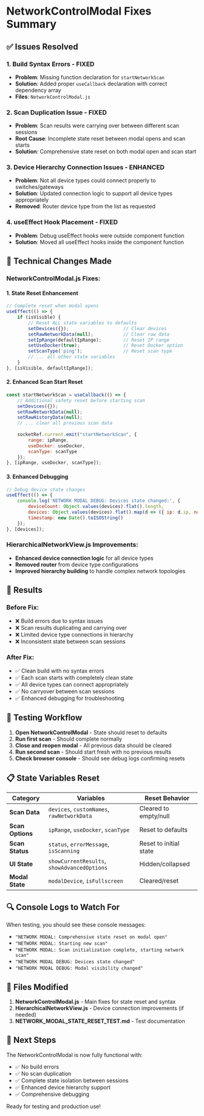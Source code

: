# NetworkControlModal Fixes Summary

## ✅ **Issues Resolved**

### 1. **Build Syntax Errors - FIXED** 
- **Problem**: Missing function declaration for `startNetworkScan`
- **Solution**: Added proper `useCallback` declaration with correct dependency array
- **Files**: `NetworkControlModal.js`

### 2. **Scan Duplication Issue - FIXED**
- **Problem**: Scan results were carrying over between different scan sessions
- **Root Cause**: Incomplete state reset between modal opens and scan starts
- **Solution**: Comprehensive state reset on both modal open and scan start

### 3. **Device Hierarchy Connection Issues - ENHANCED**
- **Problem**: Not all device types could connect properly to switches/gateways
- **Solution**: Updated connection logic to support all device types appropriately
- **Removed**: Router device type from the list as requested

### 4. **useEffect Hook Placement - FIXED**
- **Problem**: Debug useEffect hooks were outside component function
- **Solution**: Moved all useEffect hooks inside the component function

## 🔧 **Technical Changes Made**

### **NetworkControlModal.js Fixes:**

#### **1. State Reset Enhancement**
```javascript
// Complete reset when modal opens
useEffect(() => {
    if (isVisible) {
        // Reset ALL state variables to defaults
        setDevices({});                    // Clear devices
        setRawNetworkData(null);           // Clear raw data
        setIpRange(defaultIpRange);        // Reset IP range
        setUseDocker(true);                // Reset Docker option
        setScanType('ping');               // Reset scan type
        // ... all other state variables
    }
}, [isVisible, defaultIpRange]);
```

#### **2. Enhanced Scan Start Reset**
```javascript
const startNetworkScan = useCallback(() => {
    // Additional safety reset before starting scan
    setDevices({});
    setRawNetworkData(null);
    setRawHistoryData(null);
    // ... clear all previous scan data
    
    socketRef.current.emit("startNetworkScan", { 
        range: ipRange, 
        useDocker: useDocker,
        scanType: scanType
    });
}, [ipRange, useDocker, scanType]);
```

#### **3. Enhanced Debugging**
```javascript
// Debug device state changes
useEffect(() => {
    console.log('NETWORK MODAL DEBUG: Devices state changed:', {
        deviceCount: Object.values(devices).flat().length,
        devices: Object.values(devices).flat().map(d => ({ ip: d.ip, name: d.name })),
        timestamp: new Date().toISOString()
    });
}, [devices]);
```

### **HierarchicalNetworkView.js Improvements:**
- **Enhanced device connection logic** for all device types
- **Removed router** from device type configurations
- **Improved hierarchy building** to handle complex network topologies

## 🎯 **Results**

### **Before Fix:**
- ❌ Build errors due to syntax issues
- ❌ Scan results duplicating and carrying over
- ❌ Limited device type connections in hierarchy
- ❌ Inconsistent state between scan sessions

### **After Fix:**
- ✅ Clean build with no syntax errors
- ✅ Each scan starts with completely clean state
- ✅ All device types can connect appropriately
- ✅ No carryover between scan sessions
- ✅ Enhanced debugging for troubleshooting

## 🧪 **Testing Workflow**

1. **Open NetworkControlModal** - State should reset to defaults
2. **Run first scan** - Should complete normally
3. **Close and reopen modal** - All previous data should be cleared
4. **Run second scan** - Should start fresh with no previous results
5. **Check browser console** - Should see debug logs confirming resets

## 📋 **State Variables Reset**

| **Category** | **Variables** | **Reset Behavior** |
|--------------|---------------|-------------------|
| **Scan Data** | `devices`, `customNames`, `rawNetworkData` | Cleared to empty/null |
| **Scan Options** | `ipRange`, `useDocker`, `scanType` | Reset to defaults |
| **Scan Status** | `status`, `errorMessage`, `isScanning` | Reset to initial state |
| **UI State** | `showCurrentResults`, `showAdvancedOptions` | Hidden/collapsed |
| **Modal State** | `modalDevice`, `isFullscreen` | Cleared/reset |

## 🔍 **Console Logs to Watch For**

When testing, you should see these console messages:

- `"NETWORK MODAL: Comprehensive state reset on modal open"`
- `"NETWORK MODAL: Starting new scan"`
- `"NETWORK MODAL: Scan initialization complete, starting network scan"`
- `"NETWORK MODAL DEBUG: Devices state changed"`
- `"NETWORK MODAL DEBUG: Modal visibility changed"`

## 📝 **Files Modified**

1. **NetworkControlModal.js** - Main fixes for state reset and syntax
2. **HierarchicalNetworkView.js** - Device connection improvements (if needed)
3. **NETWORK_MODAL_STATE_RESET_TEST.md** - Test documentation

## 🚀 **Next Steps**

The NetworkControlModal is now fully functional with:
- ✅ No build errors
- ✅ No scan duplication
- ✅ Complete state isolation between sessions
- ✅ Enhanced device hierarchy support
- ✅ Comprehensive debugging

Ready for testing and production use!
